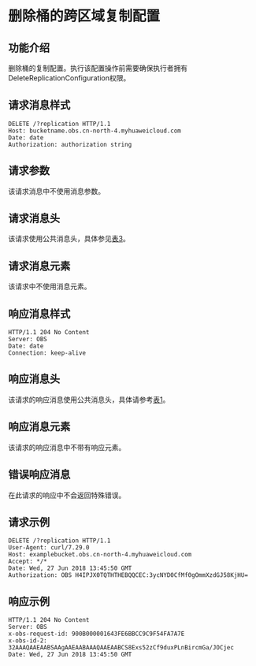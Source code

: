 # 删除桶的跨区域复制配置<a name="obs_04_0048"></a>

## 功能介绍<a name="section5584184924715"></a>

删除桶的复制配置。执行该配置操作前需要确保执行者拥有DeleteReplicationConfiguration权限。

## 请求消息样式<a name="section27425723"></a>

```
DELETE /?replication HTTP/1.1 
Host: bucketname.obs.cn-north-4.myhuaweicloud.com 
Date: date 
Authorization: authorization string
```

## 请求参数<a name="section45504922"></a>

该请求消息中不使用消息参数。

## 请求消息头<a name="section6891122"></a>

该请求使用公共消息头，具体参见[表3](构造请求.md#table25197309)。

## 请求消息元素<a name="section62020098"></a>

该请求中不使用消息元素。

## 响应消息样式<a name="section21309972"></a>

```
HTTP/1.1 204 No Content  
Server: OBS 
Date: date 
Connection: keep-alive
```

## 响应消息头<a name="section57572026"></a>

该请求的响应消息使用公共消息头，具体请参考[表1](返回结果.md#d0e686)。

## 响应消息元素<a name="section48386187"></a>

该请求的响应消息中不带有响应元素。

## 错误响应消息<a name="section32822506"></a>

在此请求的响应中不会返回特殊错误。

## 请求示例<a name="section14482163815396"></a>

```
DELETE /?replication HTTP/1.1
User-Agent: curl/7.29.0
Host: examplebucket.obs.cn-north-4.myhuaweicloud.com
Accept: */*
Date: Wed, 27 Jun 2018 13:45:50 GMT
Authorization: OBS H4IPJX0TQTHTHEBQQCEC:3ycNYD0CfMf0gOmmXzdGJ58KjHU=
```

## 响应示例<a name="section76081155815"></a>

```
HTTP/1.1 204 No Content
Server: OBS
x-obs-request-id: 900B000001643FE6BBCC9C9F54FA7A7E
x-obs-id-2: 32AAAQAAEAABSAAgAAEAABAAAQAAEAABCS8Exs52zCf9duxPLnBircmGa/JOCjec
Date: Wed, 27 Jun 2018 13:45:50 GMT
```

